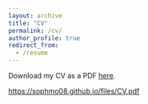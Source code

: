 ```yaml
---
layout: archive
title: "CV"
permalink: /cv/
author_profile: true
redirect_from:
  - /resume
---
```



Download my CV as a PDF [here]((/files/CV.pdf)). 


https://sophmo08.github.io/files/CV.pdf
